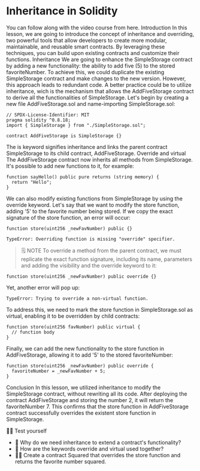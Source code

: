 # Inheritance in Solidity

You can follow along with the video course from here.
Introduction
In this lesson, we are going to introduce the concept of inheritance and overriding, two powerful tools that allow developers to create more modular, maintainable, and reusable smart contracts. By leveraging these techniques, you can build upon existing contracts and customize their functions.
Inheritance
We are going to enhance the SimpleStorage contract by adding a new functionality: the ability to add five (5) to the stored favoriteNumber. To achieve this, we could duplicate the existing SimpleStorage contract and make changes to the new version. However, this approach leads to redundant code. A better practice could be to utilize inheritance, wich is the mechanism that allows the AddFiveStorage contract to derive all the functionalities of SimpleStorage.
Let's begin by creating a new file AddFiveStorage.sol and name-importing SimpleStorage.sol:

```solidity
// SPDX-License-Identifier: MIT
pragma solidity ^0.8.18;
import { SimpleStorage } from "./SimpleStorage.sol";

contract AddFiveStorage is SimpleStorage {}
```

The is keyword signifies inheritance and links the parent contract SimpleStorage to its child contract, AddFiveStorage.
Override and virtual
The AddFiveStorage contract now inherits all methods from SimpleStorage. It's possible to add new functions to it, for example:

```solidity
function sayHello() public pure returns (string memory) {
  return "Hello";
}
```

We can also modify existing functions from SimpleStorage by using the override keyword. Let's say that we want to modify the store function, adding '5' to the favorite number being stored. If we copy the exact signature of the store function, an error will occur:

```solidity
function store(uint256 _newFavNumber) public {}
```

```solidity
TypeError: Overriding function is missing "override" specifier.
```

> 🗒️ NOTE
> To override a method from the parent contract, we must replicate the exact function signature, including its name, parameters and adding the visibility and the override keyword to it:

```solidity
function store(uint256 _newFavNumber) public override {}
```

Yet, another error will pop up:

```solidity
TypeError: Trying to override a non-virtual function.
```

To address this, we need to mark the store function in SimpleStorage.sol as virtual, enabling it to be overridden by child contracts:

```solidity
function store(uint256 favNumber) public virtual {
  // function body
}
```

Finally, we can add the new functionality to the store function in AddFiveStorage, allowing it to add '5' to the stored favoriteNumber:

```solidity
function store(uint256 _newFavNumber) public override {
  favoriteNumber = _newFavNumber + 5;
}
```

Conclusion
In this lesson, we utilized inheritance to modify the SimpleStorage contract, without rewriting all its code. After deploying the contract AddFiveStorage and storing the number 2, it will return the favoriteNumber 7. This confirms that the store function in AddFiveStorage contract successfully overrides the existent store function in SimpleStorage.

🧑‍💻 Test yourself

- 📕 Why do we need inheritance to extend a contract's functionality?
- 📕 How are the keywords override and virtual used together?
- 🧑‍💻 Create a contract Squared that overrides the store function and returns the favorite number squared.
